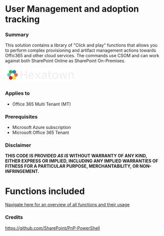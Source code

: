 # User Management and adoption tracking

### Summary ###
This solution contains a library of "Click and play" functions that allows you to perform complex provisioning and artifact management actions towards Offic365 and other cloud services. The commands use CSOM and can work against both SharePoint Online as SharePoint On-Premises.

![Hexatown](./_media/hexatown-logo-48h.png)

### Applies to ###
-  Office 365 Multi Tenant (MT)


### Prerequisites ###
- Microsoft Azure subscription
- Microsoft Office 365 Tenant

### Disclaimer ###
**THIS CODE IS PROVIDED *AS IS* WITHOUT WARRANTY OF ANY KIND, EITHER EXPRESS OR IMPLIED, INCLUDING ANY IMPLIED WARRANTIES OF FITNESS FOR A PARTICULAR PURPOSE, MERCHANTABILITY, OR NON-INFRINGEMENT.**

# Functions included #
[Navigate here for an overview of all functions and their usage](./_docs/readme.md)

### Credits ###
https://github.com/SharePoint/PnP-PowerShell